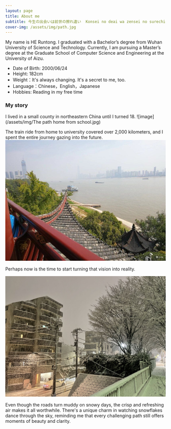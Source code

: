 ```yaml
---
layout: page
title: About me
subtitle: 今生の出会いは前世の擦れ違い  Konsei no deai wa zensei no surechigai
cover-img: /assets/img/path.jpg
---
```


My name is HE Runtong. I graduated with a Bachelor’s degree from Wuhan University of Science and Technology. Currently, I am pursuing a Master’s degree at the Graduate School of Computer Science and Engineering at the University of Aizu.

- Date of Birth: 2000/06/24
- Height: 182cm
- Weight：It's always changing. It's a secret to me, too.
- Language：Chinese，English，Japanese
- Hobbies: Reading in my free time


### My story

I lived in a small county in northeastern China until I turned 18.  ![image](/assets/img/The path home from school.jpg)

The train ride from home to university covered over 2,000 kilometers, and I spent the entire journey gazing into the future.  ![image](/assets/img/Changjiang.jpg)

Perhaps now is the time to start turning that vision into reality.

![image](/assets/img/Snowing.jpg)

Even though the roads turn muddy on snowy days, the crisp and refreshing air makes it all worthwhile. There's a unique charm in watching snowflakes dance through the sky, reminding me that every challenging path still offers moments of beauty and clarity.
